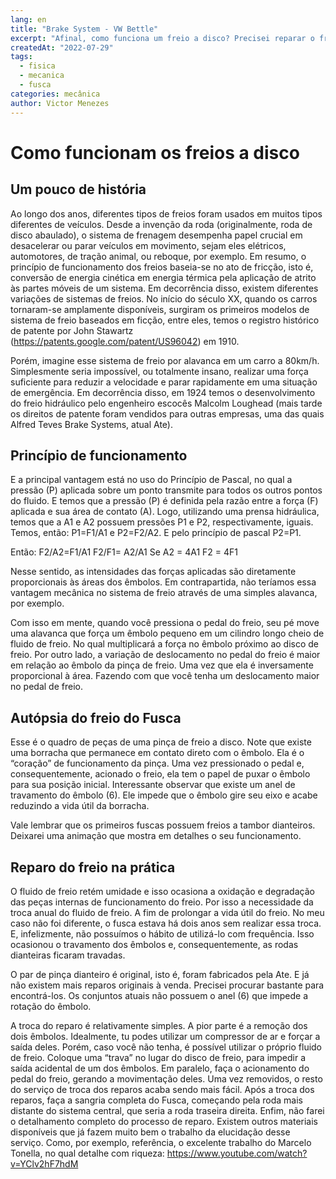 ```yaml
---
lang: en
title: "Brake System - VW Bettle"
excerpt: "Afinal, como funciona um freio a disco? Precisei reparar o freio dianteiro do fusca e resolvi documentar o processo e explicar como funciona um freio a disco."
createdAt: "2022-07-29"
tags:
  - fisica
  - mecanica
  - fusca
categories: mecânica
author: Victor Menezes
---
```


# Como funcionam os freios a disco

## Um pouco de história
Ao longo dos anos, diferentes tipos de freios foram usados ​​em muitos tipos diferentes de veículos. Desde a invenção da roda (originalmente, roda de disco abaulado), o sistema de frenagem desempenha papel crucial em desacelerar ou parar veículos em movimento, sejam eles elétricos, automotores, de tração animal, ou reboque, por exemplo. Em resumo, o princípio de funcionamento dos freios baseia-se no ato de fricção, isto é, conversão de energia cinética em energia térmica pela aplicação de atrito às partes móveis de um sistema. Em decorrência disso, existem diferentes variações de sistemas de freios. No início do século XX, quando os carros tornaram-se amplamente disponíveis, surgiram os primeiros modelos de sistema de freio baseados em ficção, entre eles, temos o registro histórico de patente por John Stawartz (https://patents.google.com/patent/US96042) em 1910.

Porém, imagine esse sistema de freio por alavanca em um carro a 80km/h. Simplesmente seria impossível, ou totalmente insano, realizar uma força suficiente para reduzir a velocidade e parar rapidamente em uma situação de emergência. Em decorrência disso, em 1924 temos o desenvolvimento do freio hidráulico pelo engenheiro escocês Malcolm Loughead (mais tarde os direitos de patente foram vendidos para outras empresas, uma das quais Alfred Teves Brake Systems, atual Ate). 

## Princípio de funcionamento

E a principal vantagem está no uso do Princípio de Pascal, no qual a pressão (P) aplicada sobre um ponto transmite para todos os outros pontos do fluido. E temos que a pressão (P) é definida pela razão entre a força (F) aplicada e sua área de contato (A). Logo, utilizando uma prensa hidráulica, temos que a A1 e A2 possuem pressões P1 e P2, respectivamente, iguais. Temos, então: P1=F1/A1 e P2=F2/A2. E pelo princípio de pascal P2=P1. 

Então: 
F2/A2=F1/A1
F2/F1= A2/A1
Se A2 = 4A1
F2 = 4F1

Nesse sentido, as intensidades das forças aplicadas são diretamente proporcionais às áreas dos êmbolos. Em contrapartida, não teríamos essa vantagem mecânica no sistema de freio através de uma simples alavanca, por exemplo. 

Com isso em mente, quando você pressiona o pedal do freio, seu pé move uma alavanca que força um êmbolo pequeno em um cilindro longo cheio de fluido de freio. No qual multiplicará a força no êmbolo próximo ao disco de freio. Por outro lado, a variação de deslocamento no pedal do freio é maior em relação ao êmbolo da pinça de freio. Uma vez que ela é inversamente proporcional à área. Fazendo com que você tenha um deslocamento maior no pedal de freio.

## Autópsia do freio do Fusca

Esse é o quadro de peças de uma pinça de freio a disco. Note que existe uma borracha que permanece em contato direto com o êmbolo. Ela é o “coração” de funcionamento da pinça. Uma vez pressionado o pedal e, consequentemente, acionado o freio, ela tem o papel de puxar o êmbolo para sua posição inicial. Interessante observar que existe um anel de travamento do êmbolo (6). Ele impede que o êmbolo gire seu eixo e acabe reduzindo a vida útil da borracha.

Vale lembrar que os primeiros fuscas possuem freios a tambor dianteiros. Deixarei uma animação que mostra em detalhes o seu funcionamento.

## Reparo do freio na prática 

O fluido de freio retém umidade e isso ocasiona a oxidação e degradação das peças internas de funcionamento do freio. Por isso a necessidade da troca anual do fluido de freio. A fim de prolongar a vida útil do freio. No meu caso não foi diferente, o fusca estava há dois anos sem realizar essa troca. E, infelizmente, não possuímos o hábito de utilizá-lo com frequência. Isso ocasionou o travamento dos êmbolos e, consequentemente, as rodas dianteiras ficaram travadas.

O par de pinça dianteiro é original, isto é, foram fabricados pela Ate. E já não existem mais reparos originais à venda. Precisei procurar bastante para encontrá-los. Os conjuntos atuais não possuem o anel (6) que impede a rotação do êmbolo.

A troca do reparo é relativamente simples. A pior parte é a remoção dos dois êmbolos. Idealmente, tu podes utilizar um compressor de ar e forçar a saída deles. Porém, caso você não tenha, é possível utilizar o próprio fluido de freio. Coloque uma “trava” no lugar do disco de freio, para impedir a saída acidental de um dos êmbolos. Em paralelo, faça o acionamento do pedal do freio, gerando a movimentação deles. Uma vez removidos, o resto do serviço de troca dos reparos acaba sendo mais fácil. Após a troca dos reparos, faça a sangria completa do Fusca, começando pela roda mais distante do sistema central, que seria a roda traseira direita. Enfim, não farei o detalhamento completo do processo de reparo. Existem outros materiais disponíveis que já fazem muito bem o trabalho da elucidação desse serviço. Como, por exemplo, referência, o excelente trabalho do Marcelo Tonella, no qual detalhe com riqueza: https://www.youtube.com/watch?v=YClv2hF7hdM

